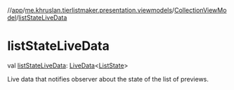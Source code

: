 //[app](../../../index.md)/[me.khruslan.tierlistmaker.presentation.viewmodels](../index.md)/[CollectionViewModel](index.md)/[listStateLiveData](list-state-live-data.md)

# listStateLiveData

val [listStateLiveData](list-state-live-data.md): [LiveData](https://developer.android.com/reference/kotlin/androidx/lifecycle/LiveData.html)&lt;[ListState](../../me.khruslan.tierlistmaker.presentation.models/-list-state/index.md)&gt;

Live data that notifies observer about the state of the list of previews.
